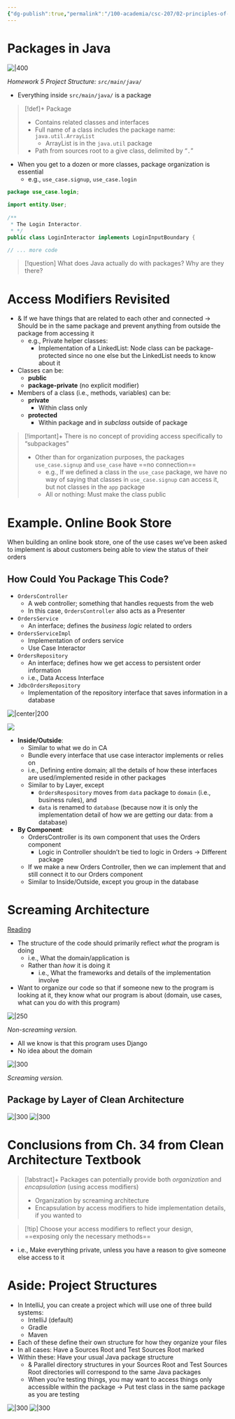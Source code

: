 ```yaml
---
{"dg-publish":true,"permalink":"/100-academia/csc-207/02-principles-of-software-design/packaging/","tags":["cs","java","lecture","note","university"],"created":"2024-10-20T20:27:41.828-07:00","updated":"2024-10-30T17:51:50.011-07:00"}
---
```



# Packages in Java

![|400](https://i.imgur.com/E5GgpEH.png)

*Homework 5 Project Structure: `src/main/java/`*

- Everything inside `src/main/java/` is a package

> [!def]+ Package
> - Contains related classes and interfaces
> - Full name of a class includes the package name: `java.util.ArrayList`
>     - ArrayList is in the `java.util` package
> - Path from sources root to a give class, delimited by “`.`”

- When you get to a dozen or more classes, package organization is essential
    - e.g., `use_case.signup`, `use_case.login`

```java file:LoginInteractor.java
package use_case.login;  
  
import entity.User;  
  
/**  
 * The Login Interactor. 
 * */
public class LoginInteractor implements LoginInputBoundary {

// ... more code
```

> [!question] What does Java actually do with packages? Why are they there?

# Access Modifiers Revisited

- & If we have things that are related to each other and connected → Should be in the same package and prevent anything from outside the package from accessing it
    - e.g., Private helper classes:
        - Implementation of a LinkedList: Node class can be package-protected since no one else but the LinkedList needs to know about it
- Classes can be:
    - **public**
    - **package-private** (no explicit modifier)
- Members of a class (i.e., methods, variables) can be:
    - **private**
        - Within class only
    - **protected**
        - Within package and in *subclass* outside of package

> [!important]+ There is no concept of providing access specifically to “subpackages”
> - Other than for organization purposes, the packages `use_case.signup` and `use_case` have ==no connection==
>     - e.g., If we defined a class in the `use_case` package, we have no way of saying that classes in `use_case.signup` can access it, but not classes in the `app` package
>     - All or nothing: Must make the class public

# Example. Online Book Store

When building an online book store, one of the use cases we’ve been asked to implement is about customers being able to view the status of their orders

## How Could You Package This Code?

- `OrdersController`
    - A web controller; something that handles requests from the web
    - In this case, `OrdersController` also acts as a Presenter
- `OrdersService`
    - An interface; defines the *business logic* related to orders
- `OrdersServiceImpl`
    - Implementation of orders service
    - Use Case Interactor
- `OrdersRepository`
    - An interface; defines how we get access to persistent order information
    - i.e., Data Access Interface
- `JdbcOrdersRepository`
    - Implementation of the repository interface that saves information in a database

![|center|200](https://i.imgur.com/LJvDfYo.png)


![](https://i.imgur.com/iWHDMqB.png)

- **Inside/Outside**:
    - Similar to what we do in CA
    - Bundle every interface that use case interactor implements or relies on
    - i.e., Defining entire domain; all the details of how these interfaces are used/implemented reside in other packages
    - Similar to by Layer, except
        - `OrdersRespository` moves from `data` package to `domain` (i.e., business rules), and
        - `data` is renamed to `database` (because now it is only the implementation detail of how we are getting our data: from a database)
- **By Component**:
    - OrdersController is its own component that uses the Orders component
        - Logic in Controller shouldn’t be tied to logic in Orders → Different package
    - If we make a new Orders Controller, then we can implement that and still connect it to our Orders component
    - Similar to Inside/Outside, except you group in the database

# Screaming Architecture

[Reading](https://blog.cleancoder.com/uncle-bob/2011/09/30/Screaming-Architecture.html)

- The structure of the code should primarily reflect *what* the program is doing
    - i.e., What the domain/application is
    - Rather than *how* it is doing it
        - i.e., What the frameworks and details of the implementation involve
- Want to organize our code so that if someone new to the program is looking at it, they know what our program is about (domain, use cases, what can you do with this program)

![|250](https://i.imgur.com/czRPhqi.png)

*Non-screaming version.*

- All we know is that this program uses Django
- No idea about the domain

![|300](https://i.imgur.com/4UxwOcA.png)

*Screaming version.*

## Package by Layer of Clean Architecture

![|300](https://i.imgur.com/8JUiljX.png) ![|300](https://i.imgur.com/SNosvE4.png)

# Conclusions from Ch. 34 from Clean Architecture Textbook

> [!abstract]+ Packages can potentially provide both *organization* and *encapsulation* (using access modifiers)
> - Organization by screaming architecture
> - Encapsulation by access modifiers to hide implementation details, if you wanted to

> [!tip] Choose your access modifiers to reflect your design, ==exposing only the necessary methods==

- i.e., Make everything private, unless you have a reason to give someone else access to it

# Aside: Project Structures

- In IntelliJ, you can create a project which will use one of three build systems:
    - IntelliJ (default)
    - Gradle
    - Maven
- Each of these define their own structure for how they organize your files
- In all cases: Have a Sources Root and Test Sources Root marked
- Within these: Have your usual Java package structure
    - & Parallel directory structures in your Sources Root and Test Sources Root directories will correspond to the same Java packages
    - When you’re testing things, you may want to access things only accessible within the package → Put test class in the same package as you are testing

![|300](https://i.imgur.com/x5QkBGv.png) ![|300](https://i.imgur.com/ldy06yA.png)




